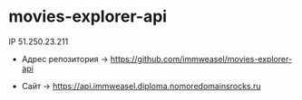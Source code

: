 # movies-explorer-api

IP 51.250.23.211

* Адрес репозитория -> https://github.com/immweasel/movies-explorer-api

* Сайт -> https://api.immweasel.diploma.nomoredomainsrocks.ru
